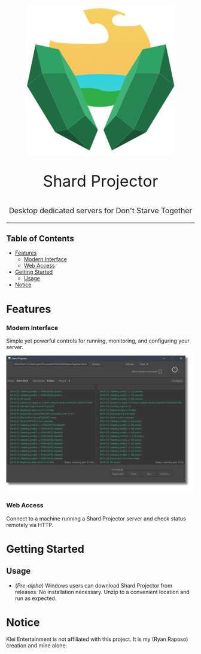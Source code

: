 <p align="center">
  <a href="" rel="noopener">
 <img width=400px height=400px src="img\sp-icon-header.png" alt="Shard Projector"></a>
</p>

<p align="center" style="font-size: 300%"> Shard Projector
</p>

<p align="center" style="font-size: 140%"> Desktop dedicated servers for Don't Starve Together
</p>

---

## Table of Contents

- [Features](#features)
    - [Modern Interface](#modern-interface)
    - [Web Access](#web-access)
- [Getting Started](#getting-started)
  - [Usage](#usage)
- [Notice](#notice)
  
# Features

### Modern Interface

Simple yet powerful controls for running, monitoring, and configuring your server.

![Shard Projector](img/sp-running-preview.png)

### Web Access

Connect to a machine running a Shard Projector server and check status remotely via HTTP.

# Getting Started

## Usage

- (*Pre-alpha*) Windows users can download Shard Projector from releases. No installation necessary. Unzip to a convenient location and run as expected.

# Notice

Klei Entertainment is not affiliated with this project. It is my (Ryan Raposo) creation and mine alone.
